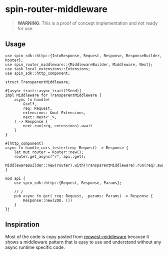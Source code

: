 # spin-router-middleware

> **WARNING**: This is a proof of concept implementation and not ready for use.

## Usage

```
use spin_sdk::http::{IntoResponse, Request, Response, ResponseBuilder, Router};
use spin_router_middleware::{MiddlewareBuilder, Middleware, Next};
use task_local_extensions::Extensions;
use spin_sdk::http_component;

struct TransparentMiddleware;

#[async_trait::async_trait(?Send)]
impl Middleware for TransparentMiddleware {
    async fn handle(
        &self,
        req: Request,
        extensions: &mut Extensions,
        next: Next<'_>,
    ) -> Response {
        next.run(req, extensions).await
    }
}

#[http_component]
async fn handle_cors_tester(req: Request) -> Response {
    let mut router = Router::new();
    router.get_async("/", api::get);
    MiddlewareBuilder::new(router).with(TransparentMiddleware).run(req).await
}

mod api {
    use spin_sdk::http::{Request, Response, Params};

    // /
    pub async fn get(_req: Request, _params: Params) -> Response {
        Response::new(200, ())
    }
}j
```

## Inspiration

Most of the code is copy pasted from [reqwest-middleware](https://github.com/TrueLayer/reqwest-middleware) because it shows a middleware pattern that is easy to use and understand without any async runtime specific code.
